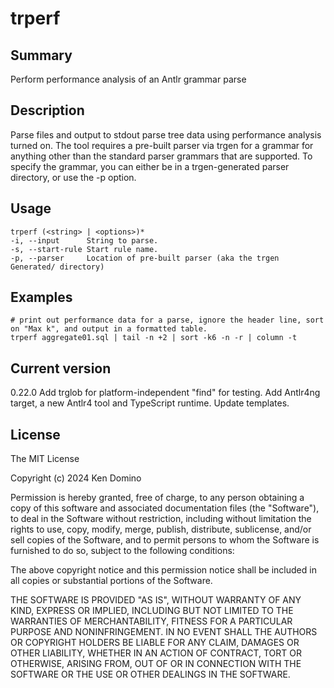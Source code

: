 # trperf

## Summary

Perform performance analysis of an Antlr grammar parse

## Description

Parse files and output to stdout parse tree data using
performance analysis turned on.
The tool requires a pre-built parser via trgen for a grammar
for anything other than the standard parser grammars that
are supported. To specify the grammar, you can either
be in a trgen-generated parser directory, or use the -p option.

## Usage
    
    trperf (<string> | <options>)*
    -i, --input      String to parse.
    -s, --start-rule Start rule name.
    -p, --parser     Location of pre-built parser (aka the trgen Generated/ directory)

## Examples

    # print out performance data for a parse, ignore the header line, sort on "Max k", and output in a formatted table.
    trperf aggregate01.sql | tail -n +2 | sort -k6 -n -r | column -t

## Current version

0.22.0 Add trglob for platform-independent "find" for testing. Add Antlr4ng target, a new Antlr4 tool and TypeScript runtime. Update templates.

## License

The MIT License

Copyright (c) 2024 Ken Domino

Permission is hereby granted, free of charge, 
to any person obtaining a copy of this software and 
associated documentation files (the "Software"), to 
deal in the Software without restriction, including 
without limitation the rights to use, copy, modify, 
merge, publish, distribute, sublicense, and/or sell 
copies of the Software, and to permit persons to whom 
the Software is furnished to do so, 
subject to the following conditions:

The above copyright notice and this permission notice 
shall be included in all copies or substantial portions of the Software.

THE SOFTWARE IS PROVIDED "AS IS", WITHOUT WARRANTY OF ANY KIND, 
EXPRESS OR IMPLIED, INCLUDING BUT NOT LIMITED TO THE WARRANTIES 
OF MERCHANTABILITY, FITNESS FOR A PARTICULAR PURPOSE AND NONINFRINGEMENT. 
IN NO EVENT SHALL THE AUTHORS OR COPYRIGHT HOLDERS BE LIABLE FOR 
ANY CLAIM, DAMAGES OR OTHER LIABILITY, WHETHER IN AN ACTION OF CONTRACT, 
TORT OR OTHERWISE, ARISING FROM, OUT OF OR IN CONNECTION WITH THE 
SOFTWARE OR THE USE OR OTHER DEALINGS IN THE SOFTWARE.
